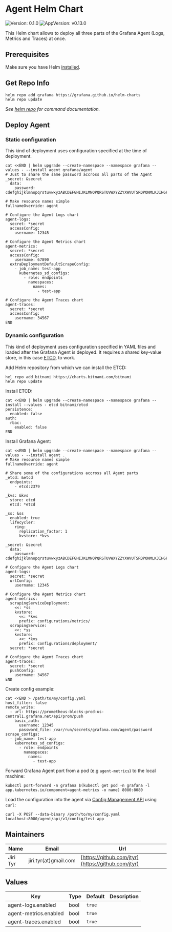 # Agent Helm Chart

![Version: 0.1.0](https://img.shields.io/badge/Version-0.1.0-informational?style=flat-square) ![AppVersion: v0.13.0](https://img.shields.io/badge/AppVersion-v0.13.0-informational?style=flat-square)

This Helm chart allows to deploy all three parts of the Grafana Agent (Logs,
Metrics and Traces) at once.


## Prerequisites

Make sure you have Helm [installed](https://helm.sh/docs/using_helm/#installing-helm).


## Get Repo Info

```shell
helm repo add grafana https://grafana.github.io/helm-charts
helm repo update
```

_See [helm repo](https://helm.sh/docs/helm/helm_repo/) for command documentation._


## Deploy Agent

### Static configuration

This kind of deployment uses configuration specified at the time of deployment.

```shell
cat <<END | helm upgrade --create-namespace --namespace grafana --values - --install agent grafana/agent
# Just to share the same password accross all parts of the Agent
_secret: &secret
  data:
    password: cdefghijklmnopqrstuvwxyzABCDEFGHIJKLMNOPQRSTUVWXYZZYXWVUTSRQPONMLKJIHGFEDCBAzyxwvutsrqponmlkjihgfedc

# Make resource names simple
fullnameOverride: agent

# Configure the Agent Logs chart
agent-logs:
  secret: *secret
  accessConfig:
    username: 12345

# Configure the Agent Metrics chart
agent-metrics:
  secret: *secret
  accessConfig:
    username: 67890
  extraDeploymentDefaultScrapeConfig:
    - job_name: test-app
      kubernetes_sd_configs:
        - role: endpoints
          namespaces:
            names:
              - test-app

# Configure the Agent Traces chart
agent-traces:
  secret: *secret
  accessConfig:
    username: 34567
END
```

### Dynamic configuration

This kind of deployment uses configuration specified in YAML files and loaded
after the Grafana Agent is deployed. It requires a shared key-value store, in
this case [ETCD](https://etcd.io/), to work.

Add Helm repository from which we can install the ETCD:

```shell
hel repo add bitnami https://charts.bitnami.com/bitnami
helm repo update
```

Install ETCD:

```shell
cat <<END | helm upgrade --create-namespace --namespace grafana --install --values - etcd bitnami/etcd
persistence:
  enabled: false
auth:
  rbac:
    enabled: false
END
```

Install Grafana Agent:

```shell
cat <<END | helm upgrade --create-namespace --namespace grafana --values - --install agent .
# Make resource names simple
fullnameOverride: agent

# Share some of the configurations accross all Agent parts
_etcd: &etcd
  endpoints:
    - etcd:2379

_kvs: &kvs
  store: etcd
  etcd: *etcd

_ss: &ss
  enabled: true
  lifecycler:
    ring:
      replication_factor: 1
      kvstore: *kvs

_secret: &secret
  data:
    password: cdefghijklmnopqrstuvwxyzABCDEFGHIJKLMNOPQRSTUVWXYZZYXWVUTSRQPONMLKJIHGFEDCBAzyxwvutsrqponmlkjihgfedc

# Configure the Agent Logs chart
agent-logs:
  secret: *secret
  urlConfig:
    username: 12345

# Configure the Agent Metrics chart
agent-metrics:
  scrapingServiceDeployment:
    <<: *ss
    kvstore:
      <<: *kvs
      prefix: configurations/metrics/
  scrapingService:
    <<: *ss
    kvstore:
      <<: *kvs
      prefix: configurations/deployment/
  secret: *secret

# Configure the Agent Traces chart
agent-traces:
  secret: *secret
  pushConfig:
    username: 34567
END
```

Create config example:

```shell
cat <<END > /path/to/my/config.yaml
host_filter: false
remote_write:
  - url: https://prometheus-blocks-prod-us-central1.grafana.net/api/prom/push
    basic_auth:
      username: 12345
      password_file: /var/run/secrets/grafana.com/agent/password
scrape_configs:
  - job_name: test-app
    kubernetes_sd_configs:
      - role: endpoints
        namespaces:
          names:
            - test-app
```

Forward Grafana Agent port from a pod (e.g `agent-metrics`) to the local
machine:

```shell
kubectl port-forward -n grafana $(kubectl get pod -n grafana -l app.kubernetes.io/component=agent-metrics -o name) 8080:8080
```

Load the configuration into the agent via [Config Management
API](https://github.com/grafana/agent/blob/main/docs/api.md#config-management-api)
using `curl`:

```shell
curl -X POST --data-binary /path/to/my/config.yaml localhost:8080/agent/api/v1/config/test-app
```


## Maintainers

| Name | Email | Url |
| ---- | ------ | --- |
| Jiri Tyr | jiri.tyr(at)gmail.com | [https://github.com/jtyr](https://github.com/jtyr) |


## Values

| Key | Type | Default | Description |
|-----|------|---------|-------------|
| agent-logs.enabled | bool | `true` |  |
| agent-metrics.enabled | bool | `true` |  |
| agent-traces.enabled | bool | `true` |  |

